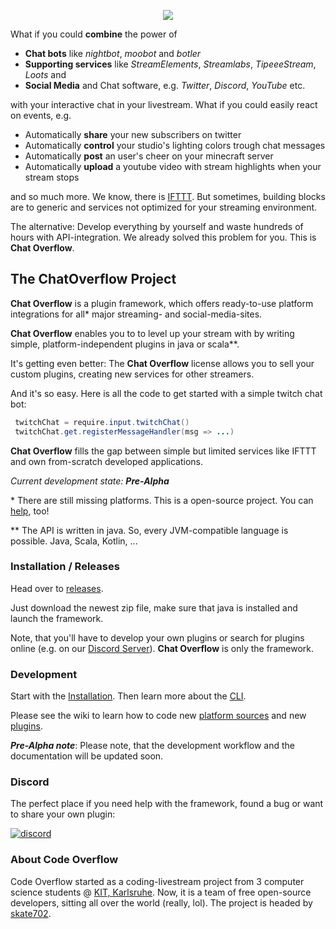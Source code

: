 <p align="center">
  <img src = "chatoverflow-logo.png"/>
</p>

What if you could **combine** the power of
- **Chat bots** like *nightbot*, *moobot* and *botler*
- **Supporting services** like *StreamElements*, *Streamlabs*, *TipeeeStream*, *Loots* and
- **Social Media** and Chat software, e.g. *Twitter*, *Discord*, *YouTube* etc.

with your interactive chat in your livestream. What if you could easily react on events, e.g.

- Automatically **share** your new subscribers on twitter
- Automatically **control** your studio's lighting colors trough chat messages
- Automatically **post** an user's cheer on your minecraft server
- Automatically **upload** a youtube video with stream highlights when your stream stops

and so much more. We know, there is [IFTTT](https://ifttt.com/). But sometimes, building blocks are to generic and services not optimized for your streaming environment.

The alternative: Develop everything by yourself and waste hundreds of hours with API-integration. We already solved this problem for you. This is **Chat Overflow**.

## The ChatOverflow Project

**Chat Overflow** is a plugin framework, which offers ready-to-use platform integrations for all* major streaming- and social-media-sites.

**Chat Overflow** enables you to to level up your stream with by writing simple, platform-independent plugins in java or scala**.

It's getting even better: The **Chat Overflow** license allows you to sell your custom plugins, creating new services for other streamers. 

And it's so easy. Here is all the code to get started with a simple twitch chat bot:

```java
 twitchChat = require.input.twitchChat()
 twitchChat.get.registerMessageHandler(msg => ...)
```

**Chat Overflow** fills the gap between simple but limited services like IFTTT and own from-scratch developed applications.

*Current development state: **Pre-Alpha***

\* There are still missing platforms. This is a open-source project. You can [help](https://github.com/codeoverflow-org/chatoverflow/issues), too!

\** The API is written in java. So, every JVM-compatible language is possible. Java, Scala, Kotlin, ...

### Installation / Releases
Head over to [releases](https://github.com/codeoverflow-org/chatoverflow/releases). 

Just download the newest zip file, make sure that java is installed and launch the framework.

Note, that you'll have to develop your own plugins or search for plugins online (e.g. on our [Discord Server](https://discord.gg/p2HDsme)). **Chat Overflow** is only the framework.

### Development

Start with the [Installation](https://github.com/codeoverflow-org/chatoverflow/wiki/Installation). Then learn more about the [CLI](https://github.com/codeoverflow-org/chatoverflow/wiki/Using-the-CLI).

Please see the wiki to learn how to code new [platform sources](https://github.com/codeoverflow-org/chatoverflow/wiki/Adding-a-new-platform-source) and new [plugins](https://github.com/codeoverflow-org/chatoverflow/wiki/Writing-a-plugin).

***Pre-Alpha note***: Please note, that the development workflow and the documentation will be updated soon.

### Discord

The perfect place if you need help with the framework, found a bug or want to share your own plugin:

[![discord](https://discordapp.com/api/guilds/577412066994946060/widget.png?style=banner2)](https://discord.gg/p2HDsme)

### About Code Overflow

Code Overflow started as a coding-livestream project from 3 computer science students @ [KIT, Karlsruhe](http://www.kit.edu/).
Now, it is a team of free open-source developers, sitting all over the world (really, lol). 
The project is headed by [skate702](http://skate702.de).
